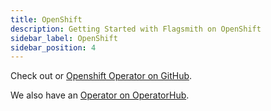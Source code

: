 ```yaml
---
title: OpenShift
description: Getting Started with Flagsmith on OpenShift
sidebar_label: OpenShift
sidebar_position: 4
---
```


Check out or [Openshift Operator on GitHub](https://github.com/Flagsmith/flagsmith-operator).

We also have an [Operator on OperatorHub](https://operatorhub.io/operator/flagsmith).
